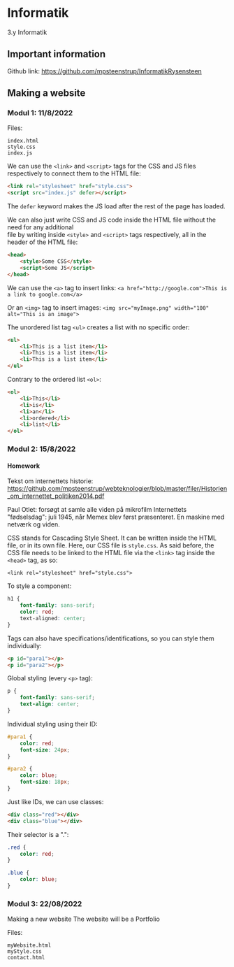 # Informatik

3.y Informatik  

## Important information

Github link: <https://github.com/mpsteenstrup/InformatikRysensteen>

## Making a website

### Modul 1: 11/8/2022

Files:

```text
index.html
style.css
index.js
```

We can use the `<link>` and `<script>` tags for the CSS and JS files respectively to connect them
to the HTML file:

```html
<link rel="stylesheet" href="style.css">
<script src="index.js" defer></script>
```

The `defer` keyword makes the JS load after the rest of the page has loaded.

We can also just write CSS and JS code inside the HTML file without the need for any additional  
file by writing inside `<style>` and `<script>` tags respectively, all in the header of the HTML file:

```html
<head>
    <style>Some CSS</style>
    <script>Some JS</script>
</head>
```

We can use the `<a>` tag to insert links:
`<a href="http://google.com">This is a link to google.com</a>`

Or an `<img>` tag to insert images:
`<img src="myImage.png" width="100" alt="This is an image">`

The unordered list tag `<ul>` creates a list with no specific order:

```html
<ul>
    <li>This is a list item</li>
    <li>This is a list item</li>
    <li>This is a list item</li>
</ul>
```

Contrary to the ordered list `<ol>`:

```html
<ol>
    <li>This</li>
    <li>is</li>
    <li>an</li>
    <li>ordered</li>
    <li>list</li>
</ol>
```

### Modul 2: 15/8/2022

#### Homework

Tekst om internettets historie:
<https://github.com/mpsteenstrup/webteknologier/blob/master/filer/Historien_om_internettet_politiken2014.pdf>

Paul Otlet: forsøgt at samle alle viden på mikrofilm
Internettets "fødselsdag": juli 1945, når Memex blev først præsenteret. En maskine med netværk og viden.

CSS stands for Cascading Style Sheet. It can be written inside the HTML file, or in its own file. Here, our CSS file is `style.css`. As said before, the CSS file needs to be linked to the HTML file via the `<link>` tag inside the `<head>` tag, as so:

`<link rel="stylesheet" href="style.css">`

To style a component:  

```css
h1 {
    font-family: sans-serif;
    color: red;
    text-aligned: center;
}
```

Tags can also have specifications/identifications, so you can style them individually:  

```html
<p id="para1"></p>
<p id="para2"></p>
```

Global styling (every `<p>` tag):  

```css
p {
    font-family: sans-serif;
    text-align: center;
}
```

Individual styling using their ID:  

```css
#para1 {
    color: red;
    font-size: 24px;
}

#para2 {
    color: blue;
    font-size: 18px;
}
```

Just like IDs, we can use classes:  

```html
<div class="red"></div>
<div class="blue"></div>
```

Their selector is a ".":  

```css
.red {
    color: red;
}

.blue {
    color: blue;
}
```

### Modul 3: 22/08/2022

Making a new website
The website will be a Portfolio

Files:  

```text
myWebsite.html
myStyle.css
contact.html
```
